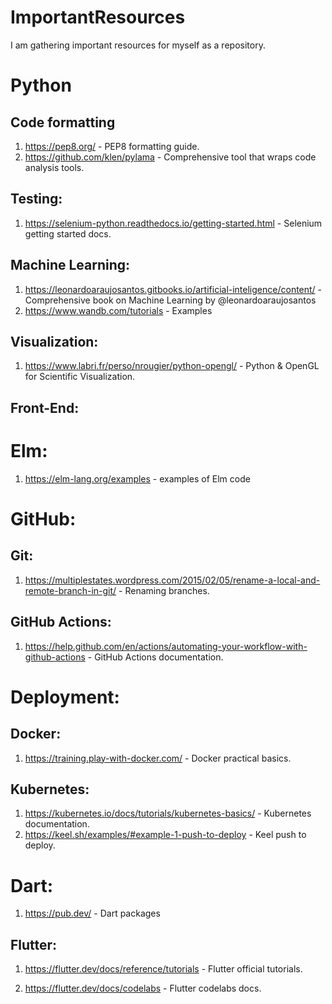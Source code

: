 # ImportantResources
I am gathering important resources for myself as a repository.

# Python

## Code formatting

1. https://pep8.org/ - PEP8 formatting guide.
2. https://github.com/klen/pylama - Comprehensive tool that wraps code analysis tools.

## Testing:

1. https://selenium-python.readthedocs.io/getting-started.html - Selenium getting started docs.

## Machine Learning:

1. https://leonardoaraujosantos.gitbooks.io/artificial-inteligence/content/ - Comprehensive book on Machine Learning by @leonardoaraujosantos
2. https://www.wandb.com/tutorials - Examples

## Visualization:

1. https://www.labri.fr/perso/nrougier/python-opengl/ - Python & OpenGL for Scientific Visualization.

## Front-End:

# Elm:

1. https://elm-lang.org/examples - examples of Elm code

# GitHub:

## Git:

1. https://multiplestates.wordpress.com/2015/02/05/rename-a-local-and-remote-branch-in-git/ - Renaming branches.

## GitHub Actions:

1. https://help.github.com/en/actions/automating-your-workflow-with-github-actions - GitHub Actions documentation.

# Deployment:

## Docker:

1. https://training.play-with-docker.com/ - Docker practical basics.

## Kubernetes:

1. https://kubernetes.io/docs/tutorials/kubernetes-basics/ - Kubernetes documentation.
2. https://keel.sh/examples/#example-1-push-to-deploy - Keel push to deploy.

# Dart:

1. https://pub.dev/ - Dart packages

## Flutter:

1. https://flutter.dev/docs/reference/tutorials - Flutter official tutorials.

2. https://flutter.dev/docs/codelabs - Flutter codelabs docs.
